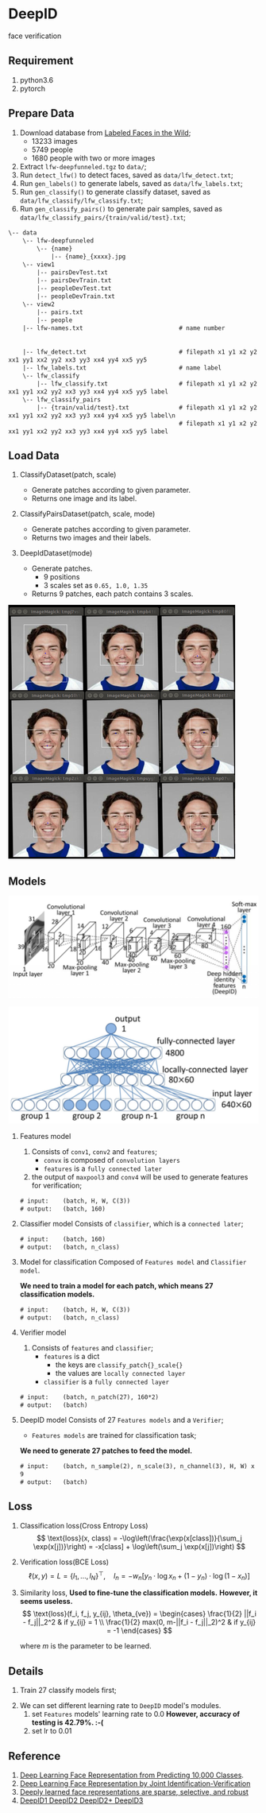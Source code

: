 # DeepID
face verification

## Requirement
1. python3.6
2. pytorch

## Prepare Data
1. Download database from [Labeled Faces in the Wild](http://vis-www.cs.umass.edu/lfw/index.html);
    - 13233 images
    - 5749 people
    - 1680 people with two or more images
2. Extract `lfw-deepfunneled.tgz` to `data/`;
3. Run `detect_lfw()` to detect faces, saved as `data/lfw_detect.txt`;
4. Run `gen_labels()` to generate labels, saved as `data/lfw_labels.txt`;
5. Run `gen_classify()` to generate classify dataset, saved as `data/lfw_classify/lfw_classify.txt`;
6. Run `gen_classify_pairs()` to generate pair samples, saved as `data/lfw_classify_pairs/{train/valid/test}.txt`;

```
\-- data
    \-- lfw-deepfunneled
        \-- {name}
            |-- {name}_{xxxx}.jpg
    \-- view1
        |-- pairsDevTest.txt
        |-- pairsDevTrain.txt
        |-- peopleDevTest.txt
        |-- peopleDevTrain.txt
    \-- view2
        |-- pairs.txt
        |-- people
    |-- lfw-names.txt                           # name number


    |-- lfw_detect.txt                          # filepath x1 y1 x2 y2 xx1 yy1 xx2 yy2 xx3 yy3 xx4 yy4 xx5 yy5
    |-- lfw_labels.txt                          # name label
    \-- lfw_classify
        |-- lfw_classify.txt                    # filepath x1 y1 x2 y2 xx1 yy1 xx2 yy2 xx3 yy3 xx4 yy4 xx5 yy5 label
    \-- lfw_classify_pairs
        |-- {train/valid/test}.txt              # filepath x1 y1 x2 y2 xx1 yy1 xx2 yy2 xx3 yy3 xx4 yy4 xx5 yy5 label\n
                                                # filepath x1 y1 x2 y2 xx1 yy1 xx2 yy2 xx3 yy3 xx4 yy4 xx5 yy5 label
```

## Load Data
1. ClassifyDataset(patch, scale)
    - Generate patches according to given parameter.
    - Returns one image and its label.

2. ClassifyPairsDataset(patch, scale, mode)
    - Generate patches according to given parameter.
    - Returns two images and their labels.

3. DeepIdDataset(mode)
    - Generate patches.
        - 9 positions
        - 3 scales
            set as `0.65, 1.0, 1.35`
    - Returns 9 patches, each patch contains 3 scales.

![patches](/images/patches.png)
    

## Models

![classifier_model](/images/classifier_model.png)

![verifier_model](/images/verifier_model.png)


1. Features model
    1. Consists of `conv1`, `conv2` and `features`;
        - `convx` is composed of `convolution layers`
        - `features` is a `fully connected later`
    3. the output of `maxpool3` and `conv4` will be used to generate features for verification;

    ```
    # input:    (batch, H, W, C(3))
    # output:   (batch, 160)
    ```

2. Classifier model
    Consists of `classifier`, which is a `connected later`;

    ```
    # input:    (batch, 160)
    # output:   (batch, n_class)
    ```

3. Model for classification
    Composed of `Features model` and `Classifier model`.
    
    **We need to train a model for each patch, which means 27 classification models.**

    ```
    # input:    (batch, H, W, C(3))
    # output:   (batch, n_class)
    ```

4. Verifier model
    1. Consists of `features` and `classifier`;
        - `features` is a dict
            - the keys are `classify_patch{}_scale{}`
            - the values are `locally connected layer`
        - `classifier` is a `fully connected layer`

    ```
    # input:    (batch, n_patch(27), 160*2)
    # output:   (batch)
    ```

3. DeepID model
    Consists of 27 `Features models` and a `Verifier`;
    - `Features models` are trained for classification task;

    **We need to generate 27 patches to feed the model.**

    ```
    # input:    (batch, n_sample(2), n_scale(3), n_channel(3), H, W) x 9
    # output:   (batch)
    ```

## Loss
1. Classification loss(Cross Entropy Loss)
    $$
    \text{loss}(x, class) = -\log\left(\frac{\exp(x[class])}{\sum_j \exp(x[j])}\right)
                    = -x[class] + \log\left(\sum_j \exp(x[j])\right)
    $$
    
2. Verification loss(BCE Loss)
    $$
    \ell(x, y) = L = \{l_1,\dots,l_N\}^\top, \quad
    l_n = - w_n \left[ y_n \cdot \log x_n + (1 - y_n) \cdot \log (1 - x_n) \right]
    $$

3. Similarity loss, **Used to fine-tune the classification models.**
    **However, it seems useless.**
    $$
    \text{loss}(f_i, f_j, y_{ij}, \theta_{ve}) = 
    \begin{cases}
        \frac{1}{2} ||f_i - f_j||_2^2 & if y_{ij} =  1 \\
        \frac{1}{2} max(0, m-||f_i - f_j||_2)^2 & if y_{ij} = -1 
    \end{cases}
    $$

    where $m$ is the parameter to be learned.

## Details
1. Train 27 classify models first;
<!-- 2. Flip patches to generate more features; -->
2. We can set different learning rate to `DeepID` model's modules.
    1. set `Features` models' learning rate to 0.0
        **However, accuracy of testing is 42.79%. :-(**
    2. set lr to 0.01

## Reference
1. [Deep Learning Face Representation from Predicting 10,000 Classes](https://ieeexplore.ieee.org/document/6909640?tp=&arnumber=6909640&refinements%3D4291944822%26sortType%3Ddesc_p_Publication_Year%26ranges%3D2014_2014_p_Publication_Year%26pageNumber%3D284%26rowsPerPage%3D100=).
2. [Deep Learning Face Representation by Joint Identification-Verification](https://www.researchgate.net/publication/263237688_Deep_Learning_Face_Representation_by_Joint_Identification-Verification)
3. [Deeply learned face representations are sparse, selective, and robust](http://xueshu.baidu.com/s?wd=paperuri:%28107f066157bf469540490ec52b0e65cd%29&filter=sc_long_sign&tn=SE_xueshusource_2kduw22v&sc_vurl=http://ieeexplore.ieee.org/xpls/icp.jsp?arnumber=7298907&ie=utf-8&sc_us=5787535078988981639)
4. [DeepID1 DeepID2 DeepID2+ DeepID3](https://blog.csdn.net/yuanchheneducn/article/details/51034463)
